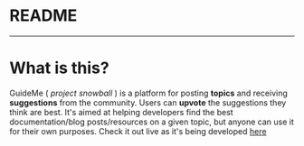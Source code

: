 # README

---------

What is this?
================

GuideMe ( *project snowball* ) is a platform for posting **topics** and receiving **suggestions** from the community. 
Users can **upvote** the suggestions they think are best. 
It's aimed at helping developers find the best documentation/blog posts/resources on a given topic, but anyone can use it for their own purposes.
Check it out live as it's being developed [here](http://guideme.herokuapp.com)
